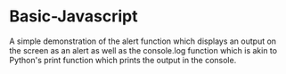 # Basic-Javascript
A simple demonstration of the alert function which displays an output on the screen as an alert as well as the console.log function which is akin to Python's print function which prints the output in the console.
